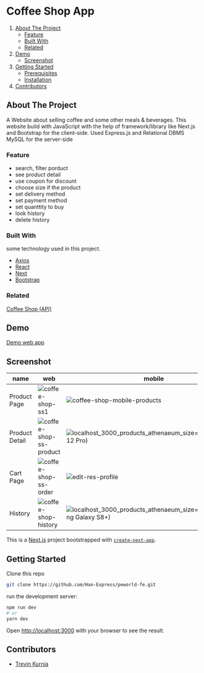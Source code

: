 # Coffee Shop App
<!-- NAVIGATION -->
<ol>
    <li>
      <a href="#about-the-project">About The Project</a>
      <ul>
        <li><a href="#feature">Feature</a></li>
        <li><a href="#built-with">Built With</a></li>
        <li><a href="#related">Related</a></li>
      </ul>
    </li>
    <li><a href="#demo">Demo</a>
          <ul>
        <li><a href="#screenshot">Screenshot</a></li>
      </ul>
    </li>
    <li>
      <a href="#getting-started">Getting Started</a>
      <ul>
        <li><a href="#prerequisites">Prerequisites</a></li>
        <li><a href="#installation">Installation</a></li>
      </ul>
    </li>
    <li><a href="#contributors">Contributors</a></li>
</ol>
<!-- ABOUT THE PROJECT -->

## About The Project

A Website about selling coffee and some other meals & beverages.  This website build with JavaScript with the help of framework/library like Next.js and Bootstrap for the client-side. Used Express.js and Relational DBMS MySQL for the server-side  

### Feature
- search, filter porduct
- see product detail
- use coupon for discount
- choose size if the product
- set delivery method
- set payment method
- set quanttity to buy
- look history
- delete history



### Built With

some technology used in this project.
- [Axios](https://www.npmjs.com/package/axios)
- [React](https://reactjs.org/)
- [Next](https://nextjs.org/)
- [Bootstrap](https://getbootstrap.com/)
<!-- - ditambahin lagi -->
### Related

[Coffee Shop (API)](https://github.com/trevinkur/coffee-shop-be)

## Demo

[Demo web app](https://coffee-shop-tr.netlify.app/)

## Screenshot

|name  | web   | mobile |
| ------------- | ------------- | -------------|
| Product Page       | ![coffee-shop-ss1](https://user-images.githubusercontent.com/105697744/190944303-a608e82d-7879-47e5-b1b0-ce61e5b91978.png) | ![coffee-shop-mobile-products](https://user-images.githubusercontent.com/105697744/190944387-85171660-80e4-4e30-ab66-1c7b2689f335.png) |
| Product Detail        | ![coffee-shop-ss-product](https://user-images.githubusercontent.com/105697744/190944475-dd9cda9b-b25d-4ba5-bb85-a655d18b0f04.png)| ![localhost_3000_products_athenaeum_size=regular(iPhone 12 Pro)](https://user-images.githubusercontent.com/105697744/190944602-92499984-e310-4079-b83b-5a823dbc0337.png) | 
| Cart Page | ![coffee-shop-ss-order](https://user-images.githubusercontent.com/105697744/190944769-a3e023f2-8aa4-4413-beac-cde87376b238.png)|![edit-res-profile]() |
| History |![coffee-shop-history](https://user-images.githubusercontent.com/105697744/190944932-2a724896-eef4-476d-a112-0b05d9495d13.png)|![localhost_3000_products_athenaeum_size=regular(Samsung Galaxy S8+)](https://user-images.githubusercontent.com/105697744/190944888-4baa9742-0550-4302-ae4d-a8728417a23d.png) |





This is a [Next.js](https://nextjs.org/) project bootstrapped with [`create-next-app`](https://github.com/vercel/next.js/tree/canary/packages/create-next-app).



## Getting Started

Clone this repo
 
```sh
git clone https://github.com/Han-Express/peworld-fe.git
```

run the development server:

```bash
npm run dev
# or
yarn dev
```

Open [http://localhost:3000](http://localhost:3000) with your browser to see the result.




<!-- Contributors -->
## Contributors

- [Trevin Kurnia](https://github.com/trevinkur)

